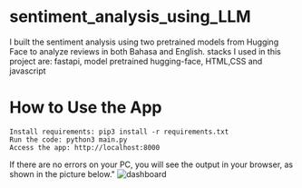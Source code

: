 # sentiment_analysis_using_LLM
I built the sentiment analysis using two pretrained models from Hugging Face to analyze reviews in both Bahasa and English.
stacks I used in this project are:
fastapi, model pretrained hugging-face, HTML,CSS and javascript

# How to Use the App

    Install requirements: pip3 install -r requirements.txt
    Run the code: python3 main.py
    Access the app: http://localhost:8000

If there are no errors on your PC, you will see the output in your browser, as shown in the picture below."
![dashboard]()
